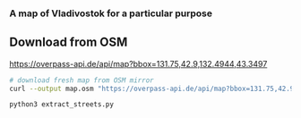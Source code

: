 ### A map of Vladivostok for a particular purpose

## Download from OSM
https://overpass-api.de/api/map?bbox=131.75,42.9,132.4944,43.3497

```bash
# download fresh map from OSM mirror
curl --output map.osm "https://overpass-api.de/api/map?bbox=131.75,42.9,132.4944,43.3497"

python3 extract_streets.py
```